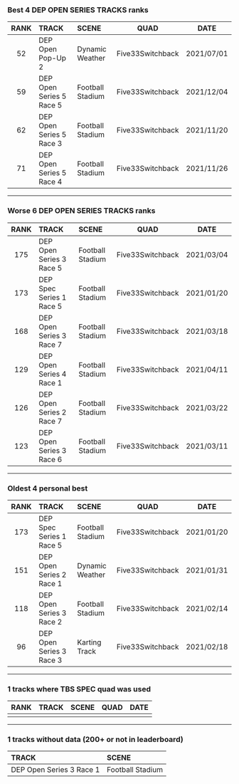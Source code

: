 ### Best 4 DEP OPEN SERIES TRACKS ranks
|RANK|TRACK|SCENE|QUAD|DATE|
|:---:|:---|:---|:---:|:---:|
|52|DEP Open Pop-Up 2|Dynamic Weather|Five33Switchback|2021/07/01|
|59|DEP Open Series 5 Race 5|Football Stadium|Five33Switchback|2021/12/04|
|62|DEP Open Series 5 Race 3|Football Stadium|Five33Switchback|2021/11/20|
|71|DEP Open Series 5 Race 4|Football Stadium|Five33Switchback|2021/11/26|
---
### Worse 6 DEP OPEN SERIES TRACKS ranks
|RANK|TRACK|SCENE|QUAD|DATE|
|:---:|:---|:---|:---:|:---:|
|175|DEP Open Series 3 Race 5|Football Stadium|Five33Switchback|2021/03/04|
|173|DEP Spec Series 1 Race 5|Football Stadium|Five33Switchback|2021/01/20|
|168|DEP Open Series 3 Race 7|Football Stadium|Five33Switchback|2021/03/18|
|129|DEP Open Series 4 Race 1|Football Stadium|Five33Switchback|2021/04/11|
|126|DEP Open Series 2 Race 7|Football Stadium|Five33Switchback|2021/03/22|
|123|DEP Open Series 3 Race 6|Football Stadium|Five33Switchback|2021/03/11|
---
### Oldest 4 personal best
|RANK|TRACK|SCENE|QUAD|DATE|
|:---:|:---|:---|:---:|:---:|
|173|DEP Spec Series 1 Race 5|Football Stadium|Five33Switchback|2021/01/20|
|151|DEP Open Series 2 Race 1|Dynamic Weather|Five33Switchback|2021/01/31|
|118|DEP Open Series 3 Race 2|Football Stadium|Five33Switchback|2021/02/14|
|96|DEP Open Series 3 Race 3|Karting Track|Five33Switchback|2021/02/18|
---
### 1 tracks where TBS SPEC quad was used
|RANK|TRACK|SCENE|QUAD|DATE|
|:---:|:---|:---|:---:|:---:|
||||||
---
### 1 tracks without data (200+ or not in leaderboard)
|TRACK|SCENE|
|:---|:---|
|DEP Open Series 3 Race 1|Football Stadium|

